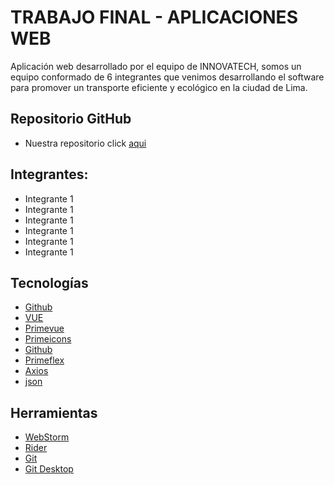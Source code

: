 # TRABAJO FINAL - APLICACIONES WEB

Aplicación web desarrollado por el equipo de INNOVATECH, somos un equipo conformado de 6 integrantes que venimos desarrollando el software para promover un transporte eficiente y ecológico en la ciudad de Lima.

## Repositorio GitHub

- Nuestra repositorio click [aqui](https://github.com/Innovatech-SV51-202401)

## Integrantes:
<ul>
    <li>Integrante 1</li>
    <li>Integrante 1</li>
    <li>Integrante 1</li>
    <li>Integrante 1</li>
    <li>Integrante 1</li>
    <li>Integrante 1</li>
</ul>

## Tecnologías

- [Github](https://github.com/)
- [VUE](https://github.com/)
- [Primevue](https://github.com/)
- [Primeicons](https://github.com/)
- [Github](https://github.com/)
- [Primeflex](https://github.com/)
- [Axios](https://github.com/)
- [json](https://github.com/)

## Herramientas

- [WebStorm](https://github.com/)
- [Rider](https://github.com/)
- [Git](https://github.com/)
- [Git Desktop](https://github.com/)
